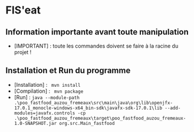 # FIS'eat

## Information importante avant toute manipulation
- [IMPORTANT] : toute les commandes doivent se faire à la racine du projet !
## Installation et Run du programme
- [Installation] : ``` mvn install```
- [Compilation] : ``` mvn package```
- [Run] : ``` java --module-path .\poo_fastfood_auzou_fremeaux\src\main\java\org\lib\openjfx-17.0.1_monocle-windows-x64_bin-sdk\javafx-sdk-17.0.1\lib --add-modules=javafx.controls -cp .\poo_fastfood_auzou_fremeaux\target\poo_fastfood_auzou_fremeaux-1.0-SNAPSHOT.jar org.src.Main_fastfood ```